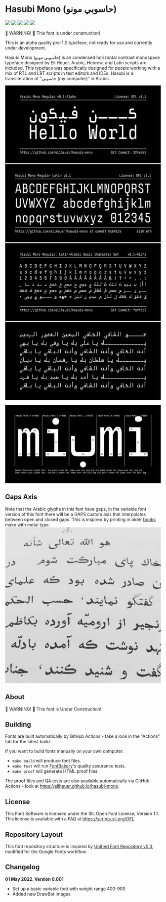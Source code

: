 # Hasubi Mono (حاسوبي مونو)

[![][Fontbakery]](https://eliheuer.github.io/hasubi-mono/fontbakery/fontbakery-report.html)
[![][Universal]](https://eliheuer.github.io/hasubi-mono/fontbakery/fontbakery-report.html)
[![][GF Profile]](https://eliheuer.github.io/hasubi-mono/fontbakery/fontbakery-report.html)
[![][Outline Correctness]](https://eliheuer.github.io/hasubi-mono/fontbakery/fontbakery-report.html)
[![][Shaping]](https://eliheuer.github.io/hasubi-mono/fontbakery/fontbakery-report.html)

[Fontbakery]: https://img.shields.io/endpoint?url=https%3A%2F%2Fraw.githubusercontent.com%2Feliheuer%2Fhasubi-mono%2Fgh-pages%2Fbadges%2Foverall.json
[GF Profile]: https://img.shields.io/endpoint?url=https%3A%2F%2Fraw.githubusercontent.com%2Feliheuer%2Fhasubi-mono%2Fgh-pages%2Fbadges%2FGoogleFonts.json
[Outline Correctness]: https://img.shields.io/endpoint?url=https%3A%2F%2Fraw.githubusercontent.com%2Feliheuer%2Fhasubi-mono%2Fgh-pages%2Fbadges%2FOutlineCorrectnessChecks.json
[Shaping]: https://img.shields.io/endpoint?url=https%3A%2F%2Fraw.githubusercontent.com%2Feliheuer%2Fhasubi-mono%2Fgh-pages%2Fbadges%2FShapingChecks.json
[Universal]: https://img.shields.io/endpoint?url=https%3A%2F%2Fraw.githubusercontent.com%2Feliheuer%2Fhasubi-mono%2Fgh-pages%2Fbadges%2FUniversal.json

🚧 WARNING! 🚧 This font is under construction!

This is an alpha quality pre-1.0 typeface, not ready for use and currently under development.

Hasubi Mono (حاسوبي مونو) is an  condensed horizontal contrast monospace typeface designed by Eli Heuer. Arabic, Hebrew, and Latin scripts are included. This typeface was specifically designed for people working with a mix of RTL and LRT scripts in text editors and IDEs. Hasubi is a transliteration of “حاسوبي (my computer)” in Arabic.

![Sample Image](documentation/drawbot/wide-image-002.png)
![Sample Image](documentation/drawbot/wide-image-001.png)
![Sample Image](documentation/drawbot/wide-image-003.png)
![Sample Image](documentation/drawbot/wide-image-004.png)

![Sample Image](documentation/drawbot/info-image-wide-001.png)


## Gaps Axis
Note that the Arabic glyphs in this font have gaps, in the variable font version of this font there will be a GAPS custom axis that interpolates between open and closed gaps. This is inspired by printing in older [books](https://archive.org/details/materialsforstud0000brow) make with metal type.
![Sample Image](documentation/refrence/browne.jpg)

## About

🚧 WARNING! 🚧 This font is Under Construction!

## Building

Fonts are built automatically by GitHub Actions - take a look in the "Actions" tab for the latest build.

If you want to build fonts manually on your own computer:

* `make build` will produce font files.
* `make test` will run [FontBakery](https://github.com/googlefonts/fontbakery)'s quality assurance tests.
* `make proof` will generate HTML proof files.

The proof files and QA tests are also available automatically via GitHub Actions - look at https://eliheuer.github.io/hasubi-mono.

## License

This Font Software is licensed under the SIL Open Font License, Version 1.1.
This license is available with a FAQ at
https://scripts.sil.org/OFL

## Repository Layout

This font repository structure is inspired by [Unified Font Repository v0.3](https://github.com/unified-font-repository/Unified-Font-Repository), modified for the Google Fonts workflow.

## Changelog

**01 May 2022. Version 0.001**
- Set up a basic variable font with weight range 400-900
- Added new DrawBot images


